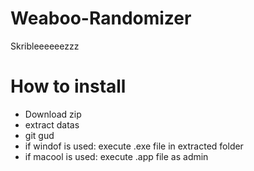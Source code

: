 # Weaboo-Randomizer
Skribleeeeeezzz


# How to install
* Download zip
* extract datas
* git gud
* if windof is used: execute .exe file in extracted folder
* if macool is used: execute .app file as admin
